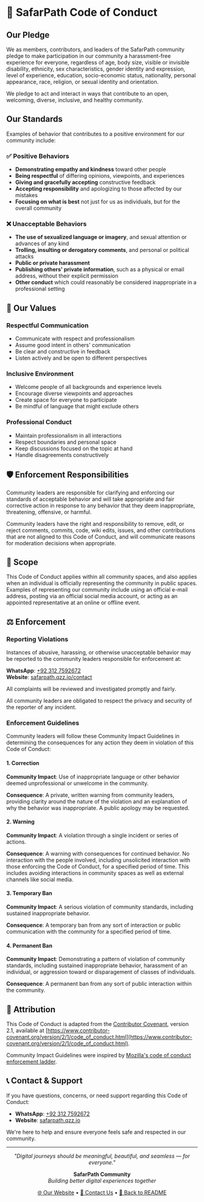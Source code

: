 # 📜 SafarPath Code of Conduct

## Our Pledge

We as members, contributors, and leaders of the SafarPath community pledge to make participation in our community a harassment-free experience for everyone, regardless of age, body size, visible or invisible disability, ethnicity, sex characteristics, gender identity and expression, level of experience, education, socio-economic status, nationality, personal appearance, race, religion, or sexual identity and orientation.

We pledge to act and interact in ways that contribute to an open, welcoming, diverse, inclusive, and healthy community.

## Our Standards

Examples of behavior that contributes to a positive environment for our community include:

### ✅ Positive Behaviors
- **Demonstrating empathy and kindness** toward other people
- **Being respectful** of differing opinions, viewpoints, and experiences
- **Giving and gracefully accepting** constructive feedback
- **Accepting responsibility** and apologizing to those affected by our mistakes
- **Focusing on what is best** not just for us as individuals, but for the overall community

### ❌ Unacceptable Behaviors
- **The use of sexualized language or imagery**, and sexual attention or advances of any kind
- **Trolling, insulting or derogatory comments**, and personal or political attacks
- **Public or private harassment**
- **Publishing others' private information**, such as a physical or email address, without their explicit permission
- **Other conduct** which could reasonably be considered inappropriate in a professional setting

## 🌟 Our Values

### Respectful Communication
- Communicate with respect and professionalism
- Assume good intent in others' communication
- Be clear and constructive in feedback
- Listen actively and be open to different perspectives

### Inclusive Environment
- Welcome people of all backgrounds and experience levels
- Encourage diverse viewpoints and approaches
- Create space for everyone to participate
- Be mindful of language that might exclude others

### Professional Conduct
- Maintain professionalism in all interactions
- Respect boundaries and personal space
- Keep discussions focused on the topic at hand
- Handle disagreements constructively

## 🛡️ Enforcement Responsibilities

Community leaders are responsible for clarifying and enforcing our standards of acceptable behavior and will take appropriate and fair corrective action in response to any behavior that they deem inappropriate, threatening, offensive, or harmful.

Community leaders have the right and responsibility to remove, edit, or reject comments, commits, code, wiki edits, issues, and other contributions that are not aligned to this Code of Conduct, and will communicate reasons for moderation decisions when appropriate.

## 📍 Scope

This Code of Conduct applies within all community spaces, and also applies when an individual is officially representing the community in public spaces. Examples of representing our community include using an official e-mail address, posting via an official social media account, or acting as an appointed representative at an online or offline event.

## ⚖️ Enforcement

### Reporting Violations
Instances of abusive, harassing, or otherwise unacceptable behavior may be reported to the community leaders responsible for enforcement at:

**WhatsApp**: [+92 312 7592672](https://wa.me/923127592672)  
**Website**: [safarpath.qzz.io/contact](https://safarpath.qzz.io/contact)

All complaints will be reviewed and investigated promptly and fairly.

All community leaders are obligated to respect the privacy and security of the reporter of any incident.

### Enforcement Guidelines

Community leaders will follow these Community Impact Guidelines in determining the consequences for any action they deem in violation of this Code of Conduct:

#### 1. Correction
**Community Impact**: Use of inappropriate language or other behavior deemed unprofessional or unwelcome in the community.

**Consequence**: A private, written warning from community leaders, providing clarity around the nature of the violation and an explanation of why the behavior was inappropriate. A public apology may be requested.

#### 2. Warning
**Community Impact**: A violation through a single incident or series of actions.

**Consequence**: A warning with consequences for continued behavior. No interaction with the people involved, including unsolicited interaction with those enforcing the Code of Conduct, for a specified period of time. This includes avoiding interactions in community spaces as well as external channels like social media.

#### 3. Temporary Ban
**Community Impact**: A serious violation of community standards, including sustained inappropriate behavior.

**Consequence**: A temporary ban from any sort of interaction or public communication with the community for a specified period of time.

#### 4. Permanent Ban
**Community Impact**: Demonstrating a pattern of violation of community standards, including sustained inappropriate behavior, harassment of an individual, or aggression toward or disparagement of classes of individuals.

**Consequence**: A permanent ban from any sort of public interaction within the community.

## 🙏 Attribution

This Code of Conduct is adapted from the [Contributor Covenant](https://www.contributor-covenant.org), version 2.1, available at [https://www.contributor-covenant.org/version/2/1/code_of_conduct.html](https://www.contributor-covenant.org/version/2/1/code_of_conduct.html).

Community Impact Guidelines were inspired by [Mozilla's code of conduct enforcement ladder](https://github.com/mozilla/diversity).

## 📞 Contact & Support

If you have questions, concerns, or need support regarding this Code of Conduct:

- **WhatsApp**: [+92 312 7592672](https://wa.me/923127592672)
- **Website**: [safarpath.qzz.io](https://safarpath.qzz.io)

We're here to help and ensure everyone feels safe and respected in our community.

---

<div align="center">

*"Digital journeys should be meaningful, beautiful, and seamless — for everyone."*

**SafarPath Community**  
*Building better digital experiences together*

[🌐 Our Website](https://safarpath.qzz.io) • 
[💬 Contact Us](https://wa.me/923127592672) • 
[📖 Back to README](README.md)

</div>
